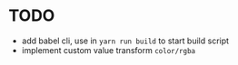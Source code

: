 # TODO

- add babel cli, use in `yarn run build` to start build script
- implement custom value transform `color/rgba`
